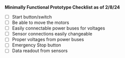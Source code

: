 **Minimally Functional Prototype Checklist as of 2/8/24**

- [ ] Start button/switch 
- [ ] Be able to move the motors 
- [ ] Easily connectable power buses for voltages 
- [ ] Sensor connections easily changeable 
- [ ] Proper voltages from power buses 
- [ ] Emergency Stop button 
- [ ] Data readout from sensors
